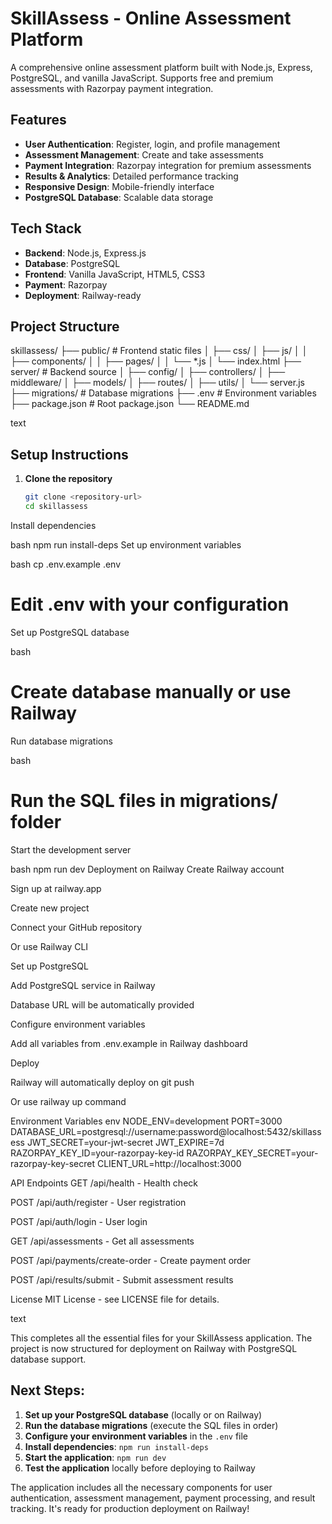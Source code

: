 # SkillAssess - Online Assessment Platform

A comprehensive online assessment platform built with Node.js, Express, PostgreSQL, and vanilla JavaScript. Supports free and premium assessments with Razorpay payment integration.

## Features

- **User Authentication**: Register, login, and profile management
- **Assessment Management**: Create and take assessments
- **Payment Integration**: Razorpay integration for premium assessments
- **Results & Analytics**: Detailed performance tracking
- **Responsive Design**: Mobile-friendly interface
- **PostgreSQL Database**: Scalable data storage

## Tech Stack

- **Backend**: Node.js, Express.js
- **Database**: PostgreSQL
- **Frontend**: Vanilla JavaScript, HTML5, CSS3
- **Payment**: Razorpay
- **Deployment**: Railway-ready

## Project Structure

skillassess/
├── public/ # Frontend static files
│ ├── css/
│ ├── js/
│ │ ├── components/
│ │ ├── pages/
│ │ └── *.js
│ └── index.html
├── server/ # Backend source
│ ├── config/
│ ├── controllers/
│ ├── middleware/
│ ├── models/
│ ├── routes/
│ ├── utils/
│ └── server.js
├── migrations/ # Database migrations
├── .env # Environment variables
├── package.json # Root package.json
└── README.md

text

## Setup Instructions

1. **Clone the repository**
   ```bash
   git clone <repository-url>
   cd skillassess
Install dependencies

bash
npm run install-deps
Set up environment variables

bash
cp .env.example .env
# Edit .env with your configuration
Set up PostgreSQL database

bash
# Create database manually or use Railway
Run database migrations

bash
# Run the SQL files in migrations/ folder
Start the development server

bash
npm run dev
Deployment on Railway
Create Railway account

Sign up at railway.app

Create new project

Connect your GitHub repository

Or use Railway CLI

Set up PostgreSQL

Add PostgreSQL service in Railway

Database URL will be automatically provided

Configure environment variables

Add all variables from .env.example in Railway dashboard

Deploy

Railway will automatically deploy on git push

Or use railway up command

Environment Variables
env
NODE_ENV=development
PORT=3000
DATABASE_URL=postgresql://username:password@localhost:5432/skillassess
JWT_SECRET=your-jwt-secret
JWT_EXPIRE=7d
RAZORPAY_KEY_ID=your-razorpay-key-id
RAZORPAY_KEY_SECRET=your-razorpay-key-secret
CLIENT_URL=http://localhost:3000

API Endpoints
GET /api/health - Health check

POST /api/auth/register - User registration

POST /api/auth/login - User login

GET /api/assessments - Get all assessments

POST /api/payments/create-order - Create payment order

POST /api/results/submit - Submit assessment results

License
MIT License - see LICENSE file for details.

text

This completes all the essential files for your SkillAssess application. The project is now structured for deployment on Railway with PostgreSQL database support.

## Next Steps:

1. **Set up your PostgreSQL database** (locally or on Railway)
2. **Run the database migrations** (execute the SQL files in order)
3. **Configure your environment variables** in the `.env` file
4. **Install dependencies**: `npm run install-deps`
5. **Start the application**: `npm run dev`
6. **Test the application** locally before deploying to Railway

The application includes all the necessary components for user authentication, assessment management, payment processing, and result tracking. It's ready for production deployment on Railway!
